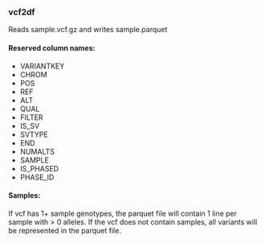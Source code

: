 ### vcf2df

Reads sample.vcf.gz and writes sample.parquet

#### Reserved column names:

- VARIANTKEY
- CHROM
- POS
- REF
- ALT
- QUAL
- FILTER
- IS_SV
- SVTYPE
- END
- NUMALTS
- SAMPLE
- IS_PHASED
- PHASE_ID

#### Samples:

If vcf has 1+ sample genotypes, the parquet file will contain 1 line per sample with > 0 alleles. If the vcf does not contain samples, all variants will be represented in the parquet file.

